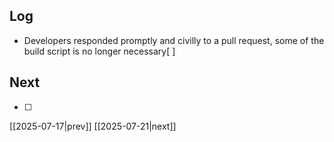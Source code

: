 ## Log
- Developers responded promptly and civilly to a pull request, some of the build script is no longer necessary[ ]
## Next
- [ ]

[[2025-07-17|prev]] [[2025-07-21|next]]
